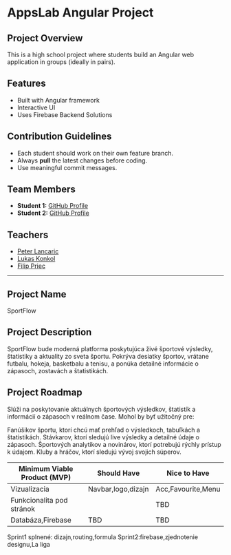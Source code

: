 # AppsLab Angular Project

## Project Overview
This is a high school project where students build an Angular web application in groups (ideally in pairs).

## Features
- Built with Angular framework
- Interactive UI
- Uses Firebase Backend Solutions

## Contribution Guidelines
- Each student should work on their own feature branch.
- Always **pull** the latest changes before coding.
- Use meaningful commit messages.

## Team Members
- **Student 1:** [GitHub Profile](https://github.com/slavomir8505)
- **Student 2:** [GitHub Profile](https://github.com/JurajSupolik)

## Teachers
- [Peter Lancaric](https://github.com/larkinsss)
- [Lukas Konkol](https://github.com/lukkon)
- [Filip Priec](https://github.com/Filipriec)

---

## Project Name

SportFlow

## Project Description

SportFlow bude moderná platforma poskytujúca živé športové výsledky,
štatistiky a aktuality zo sveta športu. Pokrýva desiatky športov,
vrátane futbalu, hokeja, basketbalu a tenisu,
a ponúka detailné informácie o zápasoch, zostavách a štatistikách.

## Project Roadmap

Slúži na poskytovanie aktuálnych športových výsledkov, štatistík a informácií o zápasoch v reálnom čase. Mohol by byť užitočný pre:

Fanúšikov športu, ktorí chcú mať prehľad o výsledkoch, tabuľkách a štatistikách.
Stávkarov, ktorí sledujú live výsledky a detailné údaje o zápasoch.
Športových analytikov a novinárov, ktorí potrebujú rýchly prístup k údajom.
Kluby a hráčov, ktorí sledujú vývoj svojich súperov.

| **Minimum Viable Product (MVP)**         | **Should Have** | **Nice to Have** |
|------------------------------------------|-----------------|------------------|
| Vizualizacia                             | Navbar,logo,dizajn| Acc,Favourite,Menu |
| Funkcionalita pod stránok                |                 | TBD              |
| Databáza,Firebase                        | TBD             | TBD              |

Sprint1 splnené: dizajn,routing,formula
Sprint2:firebase,zjednotenie designu,La liga 
